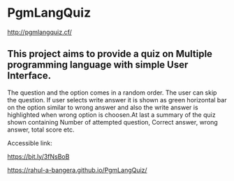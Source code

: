 # PgmLangQuiz

http://pgmlangquiz.cf/

## This project aims to provide a quiz on Multiple programming language with simple User Interface.

The question and the option comes in a random order. The user can skip the question. If user selects write 
answer it is shown as green horizontal bar on the option similar to wrong answer and also the write answer is 
highlighted when wrong option is choosen.At last a summary of the quiz shown containing Number of attempted question,
Correct answer, wrong answer, total score etc.

Accessible link:

https://bit.ly/3fNsBoB

https://rahul-a-bangera.github.io/PgmLangQuiz/
